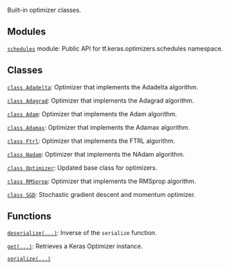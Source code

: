 Built-in optimizer classes.

## Modules

[`schedules`](https://tensorflow.google.cn/api_docs/python/tf/compat/v1/keras/optimizers/schedules)
module: Public API for tf.keras.optimizers.schedules namespace.

## Classes

[`class
Adadelta`](https://tensorflow.google.cn/api_docs/python/tf/keras/optimizers/Adadelta):
Optimizer that implements the Adadelta algorithm.

[`class
Adagrad`](https://tensorflow.google.cn/api_docs/python/tf/keras/optimizers/Adagrad):
Optimizer that implements the Adagrad algorithm.

[`class
Adam`](https://tensorflow.google.cn/api_docs/python/tf/keras/optimizers/Adam):
Optimizer that implements the Adam algorithm.

[`class
Adamax`](https://tensorflow.google.cn/api_docs/python/tf/keras/optimizers/Adamax):
Optimizer that implements the Adamax algorithm.

[`class
Ftrl`](https://tensorflow.google.cn/api_docs/python/tf/keras/optimizers/Ftrl):
Optimizer that implements the FTRL algorithm.

[`class
Nadam`](https://tensorflow.google.cn/api_docs/python/tf/keras/optimizers/Nadam):
Optimizer that implements the NAdam algorithm.

[`class
Optimizer`](https://tensorflow.google.cn/api_docs/python/tf/keras/optimizers/Optimizer):
Updated base class for optimizers.

[`class
RMSprop`](https://tensorflow.google.cn/api_docs/python/tf/keras/optimizers/RMSprop):
Optimizer that implements the RMSprop algorithm.

[`class
SGD`](https://tensorflow.google.cn/api_docs/python/tf/keras/optimizers/SGD):
Stochastic gradient descent and momentum optimizer.

## Functions

[`deserialize(...)`](https://tensorflow.google.cn/api_docs/python/tf/keras/optimizers/deserialize):
Inverse of the `serialize` function.

[`get(...)`](https://tensorflow.google.cn/api_docs/python/tf/keras/optimizers/get):
Retrieves a Keras Optimizer instance.

[`serialize(...)`](https://tensorflow.google.cn/api_docs/python/tf/keras/optimizers/serialize)

